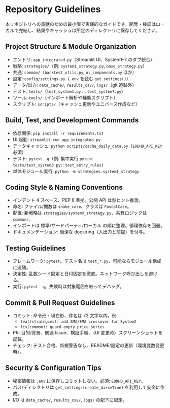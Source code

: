# Repository Guidelines

本リポジトリへの貢献のための最小限で実践的なガイドです。開発・検証はローカルで完結し、結果やキャッシュは所定のディレクトリに保存してください。

## Project Structure & Module Organization
- エントリ: `app_integrated.py`（Streamlit UI、System1–7 のタブ統合）
- 戦略: `strategies/`（例: `system1_strategy.py`, `base_strategy.py`）
- 共通: `common/`（`backtest_utils.py`, `ui_components.py` ほか）
- 設定: `config/settings.py`（`.env` を読む `get_settings()`）
- データ/出力: `data_cache/`, `results_csv/`, `logs/`（git 追跡外）
- テスト: `tests/`（`test_system1.py` … `test_system7.py`）
- ツール: `tools/`（インポート解析や補助スクリプト）
- スクリプト: `scripts/`（キャッシュ更新やユニバース作成など）

## Build, Test, and Development Commands
- 依存関係: `pip install -r requirements.txt`
- UI 起動: `streamlit run app_integrated.py`
- データキャッシュ: `python scripts/cache_daily_data.py`（`EODHD_API_KEY` 必須）
- テスト: `pytest -q`（例: 集中実行 `pytest tests/test_system3.py::test_entry_rules`）
- 単体モジュール実行: `python -m strategies.system1_strategy`

## Coding Style & Naming Conventions
- インデント 4 スペース、PEP 8 準拠。公開 API は型ヒント推奨。
- 命名: ファイル/関数は `snake_case`、クラスは `PascalCase`。
- 配置: 新戦略は `strategies/systemX_strategy.py`、共有ロジックは `common/`。
- インポートは 標準/サードパーティ/ローカル の順に整理。循環依存を回避。
- ドキュメンテーション: 簡潔な docstring（入出力と前提）を付与。

## Testing Guidelines
- フレームワーク: `pytest`。テスト名は `test_*.py`、可能ならモジュール構成に追随。
- 決定性: 乱数シード固定と日付固定を徹底。ネットワーク呼び出しを避ける。
- 実行: `pytest -q`。失敗時は対象範囲を絞ってデバッグ。

## Commit & Pull Request Guidelines
- コミット: 命令形・現在形、件名は 72 文字以内。例:
  - `feat(strategies): add SMA/EMA crossover for System2`
  - `fix(common): guard empty price series`
- PR: 目的/背景、関連 Issue、検証手順、（UI 変更時）スクリーンショットを記載。
- チェック: テスト合格、新規警告なし、README/設定の更新（環境変数変更時）。

## Security & Configuration Tips
- 秘密情報は `.env` に保存しコミットしない。必須: `EODHD_API_KEY`。
- パス/ディレクトリは `get_settings(create_dirs=True)` を利用して安全に作成。
- I/O は `data_cache/`, `results_csv/`, `logs/` の配下に限定。

